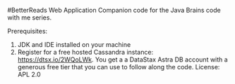 #BetterReads Web Application
Companion code for the Java Brains code with me series.

Prerequisites:
1. JDK and IDE installed on your machine
2. Register for a free hosted Cassandra instance: https://dtsx.io/2WQoLWk. You get a a DataStax Astra DB account with a generous free tier that you can use to follow along the code.
License: APL 2.0
